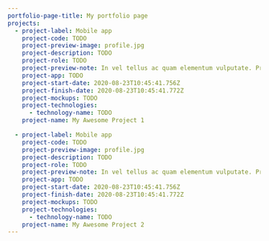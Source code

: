 ```yaml
---
portfolio-page-title: My portfolio page
projects:
  - project-label: Mobile app
    project-code: TODO
    project-preview-image: profile.jpg
    project-description: TODO
    project-role: TODO
    project-preview-note: In vel tellus ac quam elementum vulputate. Proin quis eros in elit luctus tempor. Aenean in hendrerit metus. Donec congue enim a dui efficitur, a pellentesque.
    project-app: TODO
    project-start-date: 2020-08-23T10:45:41.756Z
    project-finish-date: 2020-08-23T10:45:41.772Z
    project-mockups: TODO
    project-technologies:
      - technology-name: TODO
    project-name: My Awesome Project 1

  - project-label: Mobile app
    project-code: TODO
    project-preview-image: profile.jpg
    project-description: TODO
    project-role: TODO
    project-preview-note: In vel tellus ac quam elementum vulputate. Proin quis eros in elit luctus tempor. Aenean in hendrerit metus. Donec congue enim a dui efficitur, a pellentesque.
    project-app: TODO
    project-start-date: 2020-08-23T10:45:41.756Z
    project-finish-date: 2020-08-23T10:45:41.772Z
    project-mockups: TODO
    project-technologies:
      - technology-name: TODO
    project-name: My Awesome Project 2
---
```

